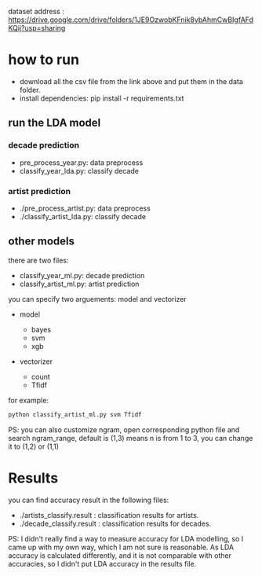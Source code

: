 dataset address : https://drive.google.com/drive/folders/1JE9OzwobKFnik8ybAhmCwBIgfAFdKQij?usp=sharing


# how to run

* download all the csv file from the link above and put them in the data folder.
* install dependencies:   pip install -r requirements.txt

## run the LDA model

### decade prediction

* pre_process_year.py: data preprocess
* classify_year_lda.py: classify decade

### artist prediction

* ./pre_process_artist.py: data preprocess
* ./classify_artist_lda.py: classify decade


## other models

there are two files:

* classify_year_ml.py: decade prediction
* classify_artist_ml.py: artist prediction

you can specify two arguements: model and vectorizer

* model
    * bayes
    * svm
    * xgb

* vectorizer
    * count
    * Tfidf

for example:

```python
python classify_artist_ml.py svm Tfidf
```

PS: you can also customize ngram, open corresponding python file and search ngram_range, default is (1,3) means n is from 1 to 3, you can change it to (1,2) or (1,1)


# Results

you can find accuracy result in the following files:

* ./artists_classify.result : classification results for artists.
* ./decade_classify.result : classification results for decades.

PS: I didn't really find a way to measure accuracy for LDA modelling, so I came up with my own way, which I am not sure is reasonable. As LDA accuracy is calculated differently, and it is not comparable with other accuracies, so I didn't put LDA accuracy in the results file.
